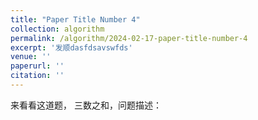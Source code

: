 ```yaml
---
title: "Paper Title Number 4"
collection: algorithm
permalink: /algorithm/2024-02-17-paper-title-number-4
excerpt: '发顺dasfdsavswfds'
venue: ''
paperurl: ''
citation: ''
---
```


来看看这道题， 三数之和，问题描述：
